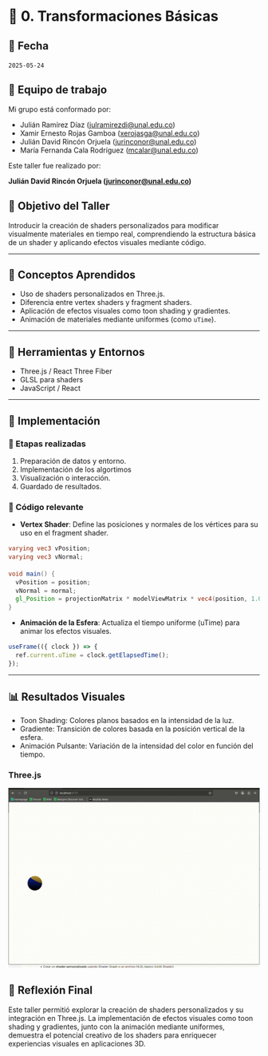 # 🧪 0. Transformaciones Básicas

## 📅 Fecha
`2025-05-24` 

## 🌷 Equipo de trabajo
Mi grupo está conformado por:

- Julián Ramírez Díaz (julramirezdi@unal.edu.co)
- Xamir Ernesto Rojas Gamboa (xerojasga@unal.edu.co)
- Julián David Rincón Orjuela (jurinconor@unal.edu.co)
- María Fernanda Cala Rodríguez (mcalar@unal.edu.co)

Este taller fue realizado por:

**Julián David Rincón Orjuela (jurinconor@unal.edu.co)**

## 🎯 Objetivo del Taller

Introducir la creación de shaders personalizados para modificar visualmente materiales en tiempo real, comprendiendo la estructura básica de un shader y aplicando efectos visuales mediante código.

---

## 🧠 Conceptos Aprendidos

- Uso de shaders personalizados en Three.js.
- Diferencia entre vertex shaders y fragment shaders.
- Aplicación de efectos visuales como toon shading y gradientes.
- Animación de materiales mediante uniformes (como `uTime`).
---

## 🔧 Herramientas y Entornos


- Three.js / React Three Fiber
- GLSL para shaders
- JavaScript / React

---

## 🧪 Implementación

### 🔹 Etapas realizadas
1. Preparación de datos y entorno.
2. Implementación de los algortimos
3. Visualización o interacción.
4. Guardado de resultados.

### 🔹 Código relevante


- **Vertex Shader**: Define las posiciones y normales de los vértices para su uso en el fragment shader.

```glsl
varying vec3 vPosition;
varying vec3 vNormal;

void main() {
  vPosition = position;
  vNormal = normal;
  gl_Position = projectionMatrix * modelViewMatrix * vec4(position, 1.0);
}
```
- **Animación de la Esfera**: Actualiza el tiempo uniforme (uTime) para animar los efectos visuales.
```javascript
useFrame(({ clock }) => {
  ref.current.uTime = clock.getElapsedTime();
});
```


---

## 📊 Resultados Visuales

- Toon Shading: Colores planos basados en la intensidad de la luz.
- Gradiente: Transición de colores basada en la posición vertical de la esfera.
- Animación Pulsante: Variación de la intensidad del color en función del tiempo.

### Three.js

![Resultado Shader](resultados/shader.gif)




## 💬 Reflexión Final

Este taller permitió explorar la creación de shaders personalizados y su integración en Three.js. La implementación de efectos visuales como toon shading y gradientes, junto con la animación mediante uniformes, demuestra el potencial creativo de los shaders para enriquecer experiencias visuales en aplicaciones 3D.

